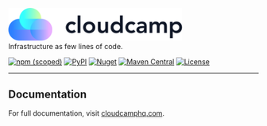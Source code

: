 <p>
    <a href="https://cloudcamphq.com/" target="_blank">
      <img alt="CloudCamp" width="350" src="./assets/img/logo-text.svg">
    </a><br>
    Infrastructure as few lines of code.
</p>

[![npm (scoped)](https://img.shields.io/npm/v/@cloudcamp/aws-runtime?color=blue&style=flat)](https://www.npmjs.com/package/@cloudcamp/aws-runtime)
[![PyPI](https://img.shields.io/pypi/v/cloudcamp.aws-runtime?color=blue&style=flat)](https://pypi.org/project/cloudcamp.aws-runtime/)
[![Nuget](https://img.shields.io/nuget/v/Cloudcamp.Aws.Runtime?color=blue&style=flat)](https://www.nuget.org/packages/Cloudcamp.Aws.Runtime)
[![Maven Central](https://img.shields.io/maven-central/v/com.cloudcamphq/aws-runtime?color=blue)](https://search.maven.org/artifact/com.cloudcamphq/aws-runtime)
[![License](https://img.shields.io/github/license/cloudcamphq/cloudcamp)](https://github.com/cloudcamphq/cloudcamp/blob/main/LICENSE)

---

## Documentation

For full documentation, visit [cloudcamphq.com](https://cloudcamphq.com/).
